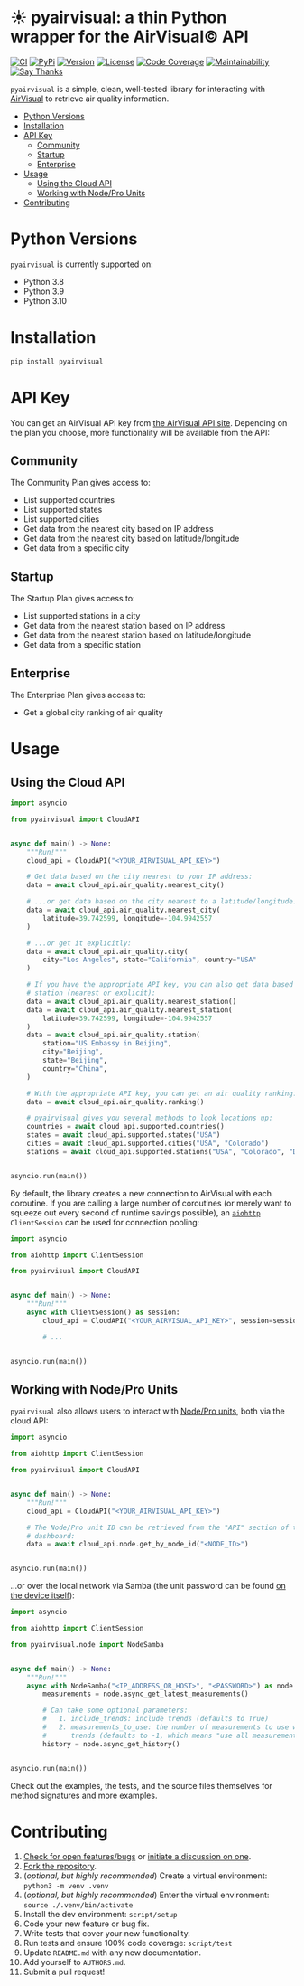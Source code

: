# ☀️ pyairvisual: a thin Python wrapper for the AirVisual© API

[![CI](https://github.com/bachya/pyairvisual/workflows/CI/badge.svg)](https://github.com/bachya/pyairvisual/actions)
[![PyPi](https://img.shields.io/pypi/v/pyairvisual.svg)](https://pypi.python.org/pypi/pyairvisual)
[![Version](https://img.shields.io/pypi/pyversions/pyairvisual.svg)](https://pypi.python.org/pypi/pyairvisual)
[![License](https://img.shields.io/pypi/l/pyairvisual.svg)](https://github.com/bachya/pyairvisual/blob/master/LICENSE)
[![Code Coverage](https://codecov.io/gh/bachya/pyairvisual/branch/master/graph/badge.svg)](https://codecov.io/gh/bachya/pyairvisual)
[![Maintainability](https://api.codeclimate.com/v1/badges/948e4e3c84e5c49826f1/maintainability)](https://codeclimate.com/github/bachya/pyairvisual/maintainability)
[![Say Thanks](https://img.shields.io/badge/SayThanks-!-1EAEDB.svg)](https://saythanks.io/to/bachya)

`pyairvisual` is a simple, clean, well-tested library for interacting with
[AirVisual](https://www.airvisual.com/) to retrieve air quality information.

- [Python Versions](#python-versions)
- [Installation](#installation)
- [API Key](#api-key)
  * [Community](#community)
  * [Startup](#startup)
  * [Enterprise](#enterprise)
- [Usage](#usage)
  * [Using the Cloud API](#using-the-cloud-api)
  * [Working with Node/Pro Units](#working-with-node-pro-units)
- [Contributing](#contributing)

# Python Versions

`pyairvisual` is currently supported on:

* Python 3.8
* Python 3.9
* Python 3.10

# Installation

```python
pip install pyairvisual
```

# API Key

You can get an AirVisual API key from
[the AirVisual API site](https://www.airvisual.com/user/api). Depending on
the plan you choose, more functionality will be available from the API:

## Community

The Community Plan gives access to:

* List supported countries
* List supported states
* List supported cities
* Get data from the nearest city based on IP address
* Get data from the nearest city based on latitude/longitude
* Get data from a specific city

## Startup

The Startup Plan gives access to:

* List supported stations in a city
* Get data from the nearest station based on IP address
* Get data from the nearest station based on latitude/longitude
* Get data from a specific station

## Enterprise

The Enterprise Plan gives access to:

* Get a global city ranking of air quality

# Usage

## Using the Cloud API

```python
import asyncio

from pyairvisual import CloudAPI


async def main() -> None:
    """Run!"""
    cloud_api = CloudAPI("<YOUR_AIRVISUAL_API_KEY>")

    # Get data based on the city nearest to your IP address:
    data = await cloud_api.air_quality.nearest_city()

    # ...or get data based on the city nearest to a latitude/longitude:
    data = await cloud_api.air_quality.nearest_city(
        latitude=39.742599, longitude=-104.9942557
    )

    # ...or get it explicitly:
    data = await cloud_api.air_quality.city(
        city="Los Angeles", state="California", country="USA"
    )

    # If you have the appropriate API key, you can also get data based on
    # station (nearest or explicit):
    data = await cloud_api.air_quality.nearest_station()
    data = await cloud_api.air_quality.nearest_station(
        latitude=39.742599, longitude=-104.9942557
    )
    data = await cloud_api.air_quality.station(
        station="US Embassy in Beijing",
        city="Beijing",
        state="Beijing",
        country="China",
    )

    # With the appropriate API key, you can get an air quality ranking:
    data = await cloud_api.air_quality.ranking()

    # pyairvisual gives you several methods to look locations up:
    countries = await cloud_api.supported.countries()
    states = await cloud_api.supported.states("USA")
    cities = await cloud_api.supported.cities("USA", "Colorado")
    stations = await cloud_api.supported.stations("USA", "Colorado", "Denver")


asyncio.run(main())
```

By default, the library creates a new connection to AirVisual with each coroutine. If
you are calling a large number of coroutines (or merely want to squeeze out every second
of runtime savings possible), an
[`aiohttp`](https://github.com/aio-libs/aiohttp) `ClientSession` can be used for connection
pooling:

```python
import asyncio

from aiohttp import ClientSession

from pyairvisual import CloudAPI


async def main() -> None:
    """Run!"""
    async with ClientSession() as session:
        cloud_api = CloudAPI("<YOUR_AIRVISUAL_API_KEY>", session=session)

        # ...


asyncio.run(main())
```

## Working with Node/Pro Units

`pyairvisual` also allows users to interact with
[Node/Pro units](https://www.airvisual.com/air-quality-monitor), both via the cloud API:

```python
import asyncio

from aiohttp import ClientSession

from pyairvisual import CloudAPI


async def main() -> None:
    """Run!"""
    cloud_api = CloudAPI("<YOUR_AIRVISUAL_API_KEY>")

    # The Node/Pro unit ID can be retrieved from the "API" section of the cloud
    # dashboard:
    data = await cloud_api.node.get_by_node_id("<NODE_ID>")


asyncio.run(main())
```

...or over the local network via Samba (the unit password can be found
[on the device itself](https://support.airvisual.com/en/articles/3029331-download-the-airvisual-node-pro-s-data-using-samba)):

```python
import asyncio

from aiohttp import ClientSession

from pyairvisual.node import NodeSamba


async def main() -> None:
    """Run!"""
    async with NodeSamba("<IP_ADDRESS_OR_HOST>", "<PASSWORD>") as node:
        measurements = node.async_get_latest_measurements()

        # Can take some optional parameters:
        #   1. include_trends: include trends (defaults to True)
        #   2. measurements_to_use: the number of measurements to use when calculating
        #      trends (defaults to -1, which means "use all measurements")
        history = node.async_get_history()


asyncio.run(main())
```

Check out the examples, the tests, and the source files themselves for method
signatures and more examples.

# Contributing

1. [Check for open features/bugs](https://github.com/bachya/pyairvisual/issues)
  or [initiate a discussion on one](https://github.com/bachya/pyairvisual/issues/new).
2. [Fork the repository](https://github.com/bachya/pyairvisual/fork).
3. (_optional, but highly recommended_) Create a virtual environment: `python3 -m venv .venv`
4. (_optional, but highly recommended_) Enter the virtual environment: `source ./.venv/bin/activate`
5. Install the dev environment: `script/setup`
6. Code your new feature or bug fix.
7. Write tests that cover your new functionality.
8. Run tests and ensure 100% code coverage: `script/test`
9. Update `README.md` with any new documentation.
10. Add yourself to `AUTHORS.md`.
11. Submit a pull request!
